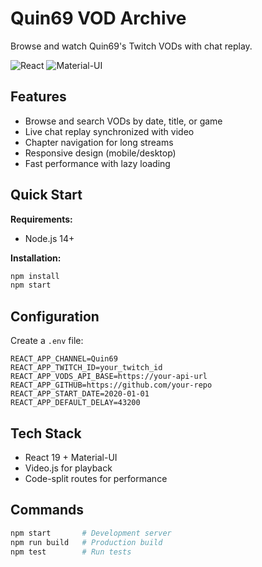 # Quin69 VOD Archive

Browse and watch Quin69's Twitch VODs with chat replay.

![React](https://img.shields.io/badge/React-19.0.0-blue)
![Material-UI](https://img.shields.io/badge/Material--UI-6.2.0-blue)

## Features

- Browse and search VODs by date, title, or game
- Live chat replay synchronized with video
- Chapter navigation for long streams
- Responsive design (mobile/desktop)
- Fast performance with lazy loading

## Quick Start

**Requirements:**
- Node.js 14+

**Installation:**
```bash
npm install
npm start
```

## Configuration

Create a `.env` file:

```env
REACT_APP_CHANNEL=Quin69
REACT_APP_TWITCH_ID=your_twitch_id
REACT_APP_VODS_API_BASE=https://your-api-url
REACT_APP_GITHUB=https://github.com/your-repo
REACT_APP_START_DATE=2020-01-01
REACT_APP_DEFAULT_DELAY=43200
```

## Tech Stack

- React 19 + Material-UI
- Video.js for playback
- Code-split routes for performance

## Commands

```bash
npm start       # Development server
npm run build   # Production build
npm test        # Run tests
```
